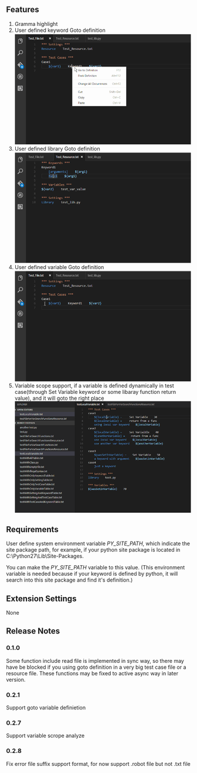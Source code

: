 ## Features
1. Gramma highlight
2. User defined keyword Goto definition
![goto_keyword_definition](gifs/goto_keyword_definition.gif)
3. User defined library Goto definition
![goto_function_definition](gifs/goto_function_definition.gif)
4. User defined variable Goto definition
![goto_variable_definition](gifs/goto_variable_definition.gif)
5. Variable scope support, if a variable is defined dynamically in test case(through Set Variable keyword or some libaray function return value), and it will goto the right place
![goto_localvariable_definition](gifs/goto_localvariable_definition.gif)

## Requirements
User define system environment variable *PY_SITE_PATH*, which indicate the site package path, for example, if your python site package is located in C:\Python27\Lib\Site-Packages.

You can make the *PY_SITE_PATH* variable to this value.  (This environment variable is needed because if your keyword is defined by python, it will search into this site package and find it's definition.)


## Extension Settings
None

## Release Notes

### 0.1.0
Some function include read file is implemented in sync way, so there may have be blocked if you using goto definition in a very big test case file or a resource file.  These functions may be fixed to active async way in later version.

### 0.2.1
Support goto variable definietion

### 0.2.7
Support variable scrope analyze

### 0.2.8
Fix error file suffix support format, for now support .robot file but not .txt file
